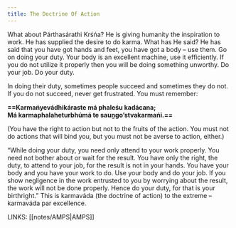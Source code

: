```yaml
---
title: The Doctrine Of Action
---
```

What about Párthasárathi Krśńa? He is giving humanity the inspiration to work. He has supplied the desire to do karma. What has He said? He has said that you have got hands and feet, you have got a body – use them. Go on doing your duty. Your body is an excellent machine, use it efficiently. If you do not utilize it properly then you will be doing something unworthy. Do your job. Do your duty.

In doing their duty, sometimes people succeed and sometimes they do not. If you do not succeed, never get frustrated. You must remember:

**==Karmańyevádhikáraste má phaleśu kadácana;  
Má karmaphalaheturbhúmá te sauṋgo’stvakarmańi.==**

(You have the right to action but not to the fruits of the action. You must not do actions that will bind you, but you must not be averse to action, either.)

“While doing your duty, you need only attend to your work properly. You need not bother about or wait for the result. You have only the right, the duty, to attend to your job, for the result is not in your hands. You have your body and you have your work to do. Use your body and do your job. If you show negligence in the work entrusted to you by worrying about the result, the work will not be done properly. Hence do your duty, for that is your birthright.” This is karmaváda (the doctrine of action) to the extreme – karmaváda par excellence.

LINKS: [[notes/AMPS|AMPS]]